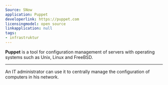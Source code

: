 ```yaml
---
Source: SNow
application: Puppet
developerlink: https://puppet.com
licensingmodel: open source
linkapplication: null
tags:
- infrastruktur
---
```

__Puppet__ is a tool for configuration management of servers with operating systems such as Unix, Linux and FreeBSD. 

---

An IT administrator can use it to centrally manage the configuration of computers in his network.
